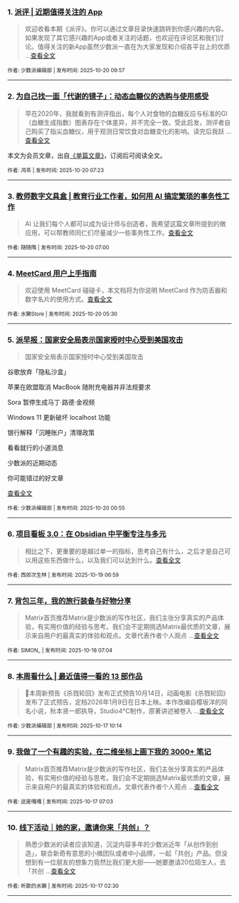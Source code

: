 ### 1. [派评 | 近期值得关注的 App](https://sspai.com/post/103223)

> 欢迎收看本期《派评》。你可以通过文章目录快速跳转到你感兴趣的内容。如果发现了其它感兴趣的App或者关注的话题，也欢迎在评论区和我们讨论。值得关注的新App虽然少数派一直在为大家发现和介绍各平台上的优质 ...[查看全文](https://sspai.com/post/103223) 

<sub>作者: 少数派编辑部 | 发布时间: 2025-10-20 09:57</sub>

---


### 2. [为自己找一面「代谢的镜子」：动态血糖仪的选购与使用感受](https://sspai.com/prime/story/glucose-monitors-guide)

> 早在2020年，我就看到有测评指出，每个人对食物的血糖反应与标准的GI（血糖生成指数）图表存在个体差异，并不完全一致。受此启发，测评者自己购买了指尖血糖仪，用于观测日常饮食对血糖变化的影响。读完后我跃 ...[查看全文](https://sspai.com/prime/story/glucose-monitors-guide)

本文为会员文章，出自[《单篇文章》](https://sspai.com/prime/precog/single)，订阅后可阅读全文。 

<sub>作者: 鸿苓 | 发布时间: 2025-10-20 07:23</sub>

---


### 3. [教师数字文具盒 | 教育行业工作者，如何用 AI 搞定繁琐的事务性工作](https://sspai.com/post/102931)

> AI 让我们每个人都可以成为设计师与创造者，我希望这篇文章所提到的微应用，可以帮教师同仁们尽量减少一些事务性工作。[查看全文](https://sspai.com/post/102931) 

<sub>作者: 随随隋 | 发布时间: 2025-10-20 07:00</sub>

---


### 4. [MeetCard 用户上手指南](https://sspai.com/post/103159)

> 欢迎使用 MeetCard 碰碰卡，本文档将为你说明 MeetCard 作为防丢器和数字名片的使用方式。[查看全文](https://sspai.com/post/103159) 

<sub>作者: 水獭Store | 发布时间: 2025-10-20 05:30</sub>

---


### 5. [派早报：国家安全局表示国家授时中心受到美国攻击](https://sspai.com/post/103207)

> 国家安全局表示国家授时中心受到美国攻击

谷歌放弃「隐私沙盒」

苹果在欧盟取消 MacBook 随附充电器并非法规要求

Sora 暂停生成马丁·路德·金视频

Windows 11 更新破坏 localhost 功能

银行解释「沉睡账户」清理政策

看看就行的小道消息

少数派的近期动态

你可能错过的好文章

[查看全文](https://sspai.com/post/103207) 

<sub>作者: 少数派编辑部 | 发布时间: 2025-10-20 00:55</sub>

---


### 6. [项目看板 3.0：在 Obsidian 中平衡专注与多元](https://sspai.com/post/102887)

> 相比之下，更重要的是越过单一的指标，思考自己有什么，之后才是自己可以用这些东西做什么，以及我们可以达到什么。[查看全文](https://sspai.com/post/102887) 

<sub>作者: 西郊次生林 | 发布时间: 2025-10-19 06:59</sub>

---


### 7. [背包三年，我的旅行装备与好物分享](https://sspai.com/post/103093)

> Matrix首页推荐Matrix是少数派的写作社区，我们主张分享真实的产品体验，有实用价值的经验与思考。我们会不定期挑选Matrix最优质的文章，展示来自用户的最真实的体验和观点。文章代表作者个人观点 ...[查看全文](https://sspai.com/post/103093) 

<sub>作者: SIMON_ | 发布时间: 2025-10-18 07:04</sub>

---


### 8. [本周看什么 | 最近值得一看的 13 部作品](https://sspai.com/post/103171)

> 📅本周新预告《杀戮轮回》发布正式预告10月14日，动画电影《杀戮轮回》发布了正式预告，定档2026年1月9日在日本上映。本作改编自樱坂洋的同名小说，秋本贤一郎执导，Studio4℃制作，原著讲述被卷入 ...[查看全文](https://sspai.com/post/103171) 

<sub>作者: 少数派编辑部 | 发布时间: 2025-10-17 10:14</sub>

---


### 9. [我做了一个有趣的实验，在二维坐标上画下我的 3000+ 笔记](https://sspai.com/post/103035)

> Matrix首页推荐Matrix是少数派的写作社区，我们主张分享真实的产品体验，有实用价值的经验与思考。我们会不定期挑选Matrix最优质的文章，展示来自用户的最真实的体验和观点。文章代表作者个人观点 ...[查看全文](https://sspai.com/post/103035) 

<sub>作者: 这是嘎嘎 | 发布时间: 2025-10-17 07:03</sub>

---


### 10. [线下活动｜她的家，邀请你来「共创」？](https://sspai.com/post/103132)

> 熟悉少数派的读者应该知道，沉淀内容多年的少数派近年「从创作到创造」，联合新奇有意思的小微团队或者中小品牌，一起「共创」产品。但没想到有一位朋友的想象力竟然比我们更大胆——她要邀请20位陌生人，去「共创 ...[查看全文](https://sspai.com/post/103132) 

<sub>作者: 听歌的水獭 | 发布时间: 2025-10-17 02:30</sub>

---

